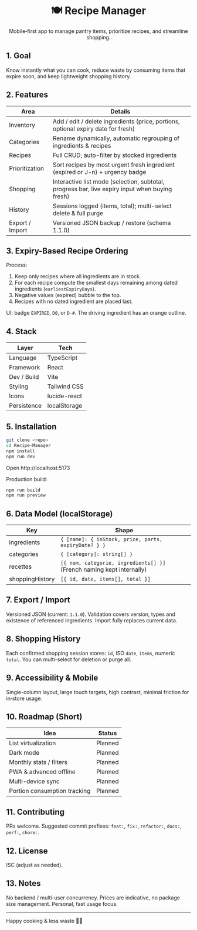 <div align="center">
  <h1>🍽️ Recipe Manager</h1>
  <p>Mobile‑first app to manage pantry items, prioritize recipes, and streamline shopping.</p>
</div>

## 1. Goal
Know instantly what you can cook, reduce waste by consuming items that expire soon, and keep lightweight shopping history.

## 2. Features
| Area | Details |
|------|---------|
| Inventory | Add / edit / delete ingredients (price, portions, optional expiry date for fresh) |
| Categories | Rename dynamically, automatic regrouping of ingredients & recipes |
| Recipes | Full CRUD, auto-filter by stocked ingredients |
| Prioritization | Sort recipes by most urgent fresh ingredient (expired or J-n) + urgency badge |
| Shopping | Interactive list mode (selection, subtotal, progress bar, live expiry input when buying fresh) |
| History | Sessions logged (items, total); multi-select delete & full purge |
| Export / Import | Versioned JSON backup / restore (schema 1.1.0) |

## 3. Expiry-Based Recipe Ordering
Process:
1. Keep only recipes where all ingredients are in stock.
2. For each recipe compute the smallest days remaining among dated ingredients (`earliestExpiryDays`).
3. Negative values (expired) bubble to the top.
4. Recipes with no dated ingredient are placed last.

UI: badge `EXPIRED`, `D0`, or `D-#`. The driving ingredient has an orange outline.

## 4. Stack
| Layer | Tech |
|-------|------|
| Language | TypeScript |
| Framework | React |
| Dev / Build | Vite |
| Styling | Tailwind CSS |
| Icons | lucide-react |
| Persistence | localStorage |

## 5. Installation
```bash
git clone <repo>
cd Recipe-Manager
npm install
npm run dev
```
Open http://localhost:5173

Production build:
```bash
npm run build
npm run preview
```

## 6. Data Model (localStorage)
| Key | Shape |
|-----|-------|
| ingredients | `{ [name]: { inStock, price, parts, expiryDate? } }` |
| categories | `{ [category]: string[] }` |
| recettes | `[{ nom, categorie, ingredients[] }]` (French naming kept internally) |
| shoppingHistory | `[{ id, date, items[], total }]` |

## 7. Export / Import
Versioned JSON (current: `1.1.0`). Validation covers version, types and existence of referenced ingredients. Import fully replaces current data.

## 8. Shopping History
Each confirmed shopping session stores: `id`, ISO `date`, `items`, numeric `total`. You can multi-select for deletion or purge all.

## 9. Accessibility & Mobile
Single-column layout, large touch targets, high contrast, minimal friction for in‑store usage.

## 10. Roadmap (Short)
| Idea | Status |
|------|--------|
| List virtualization | Planned |
| Dark mode | Planned |
| Monthly stats / filters | Planned |
| PWA & advanced offline | Planned |
| Multi-device sync | Planned |
| Portion consumption tracking | Planned |

## 11. Contributing
PRs welcome. Suggested commit prefixes: `feat:`, `fix:`, `refactor:`, `docs:`, `perf:`, `chore:`.

## 12. License
ISC (adjust as needed).

## 13. Notes
No backend / multi-user concurrency. Prices are indicative, no package size management. Personal, fast usage focus.

---
Happy cooking & less waste 👨‍🍳
